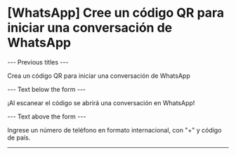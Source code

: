 <h1>[WhatsApp] Cree un código QR para iniciar una conversación de WhatsApp</h1>

--- Previous titles ---

Crea un código QR para iniciar una conversación de WhatsApp

--- Text below the form ---

<p class="font-italic hint smfm-hint">¡Al escanear el código se abrirá una conversación en WhatsApp!</p>

--- Text above the form ---

<p class="hint smfm-hint">Ingrese un número de teléfono en formato internacional, con "+" y código de país.</p>

----------

